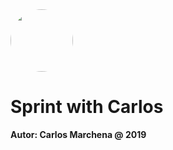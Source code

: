 
<img src="img/swc.jpg" width="100" height="100" style="border-radius: 50%" />

# Sprint with Carlos

**Autor: Carlos Marchena @ 2019**